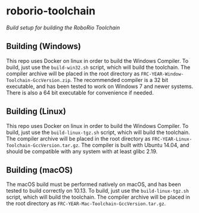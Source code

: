 # roborio-toolchain

_Build setup for building the RoboRio Toolchain_

## Building (Windows)
This repo uses Docker on linux in order to build the Windows Compiler. To build, just use the `build-win32.sh` script, which will build the toolchain. The compiler archive will be placed in the root directory as `FRC-YEAR-Window-Toolchain-GccVersion.zip`. The recommended compiler is a 32 bit executable, and has been tested to work on Windows 7 and newer systems. There is also a 64 bit executable for convenience if needed.

## Building (Linux)
This repo uses Docker on linux in order to build the Windows Compiler. To build, just use the `build-linux-tgz.sh` script, which will build the toolchain. The compiler archive will be placed in the root directory as `FRC-YEAR-Linux-Toolchain-GccVersion.tar.gz`. The compiler is built with Ubuntu 14.04, and should be compatible with any system with at least glibc 2.19.

## Building (macOS)
The macOS build must be performed natively on macOS, and has been tested to build correctly on 10.13. To build, just use the `build-linux-tgz.sh` script, which will build the toolchain. The compiler archive will be placed in the root directory as `FRC-YEAR-Mac-Toolchain-GccVersion.tar.gz`.
